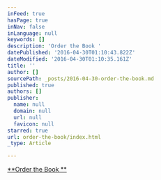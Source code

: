 ```yaml
---
inFeed: true
hasPage: true
inNav: false
inLanguage: null
keywords: []
description: 'Order the Book '
datePublished: '2016-04-30T01:10:43.822Z'
dateModified: '2016-04-30T01:10:35.161Z'
title: ''
author: []
sourcePath: _posts/2016-04-30-order-the-book.md
published: true
authors: []
publisher:
  name: null
  domain: null
  url: null
  favicon: null
starred: true
url: order-the-book/index.html
_type: Article

---
```

[**Order the Book **][0]

[0]: http://ainagvol1.audra-brown.com/